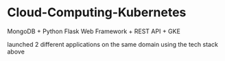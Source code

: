 # Cloud-Computing-Kubernetes
MongoDB + Python Flask Web Framework + REST API + GKE

launched 2 different applications on the same domain using the tech stack above
